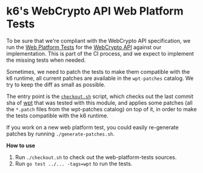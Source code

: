 # k6's WebCrypto API Web Platform Tests 

To be sure that we're compliant with the WebCrypto API specification, we run the [Web Platform Tests](https://web-platform-tests.org/) for the [WebCrypto API](https://www.w3.org/TR/WebCryptoAPI/) against our implementation. This is part of the CI process, and we expect to implement the missing tests when needed. 

Sometimes, we need to patch the tests to make them compatible with the k6 runtime, all current patches are available in the `wpt-patches` catalog. We try to keep the diff as small as possible.

The entry point is the [`checkout.sh`](./checkout.sh) script, which checks out the last commit sha of 
[wpt](https://github.com/web-platform-tests/wpt) that was tested with this module, and applies some patches
(all the `*.patch` files from the wpt-patches catalog) on top of it, in order to make the tests compatible with the k6 runtime.

If you work on a new web platform test, you could easily re-generate patches by running `./generate-patches.sh`.

**How to use**
1. Run `./checkout.sh` to check out the web-platform-tests sources.
2. Run `go test ../... -tags=wpt` to run the tests.

